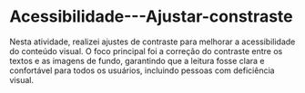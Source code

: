 # Acessibilidade---Ajustar-constraste
Nesta atividade, realizei ajustes de contraste para melhorar a acessibilidade do conteúdo visual. O foco principal foi a correção do contraste entre os textos e as imagens de fundo, garantindo que a leitura fosse clara e confortável para todos os usuários, incluindo pessoas com deficiência visual. 
